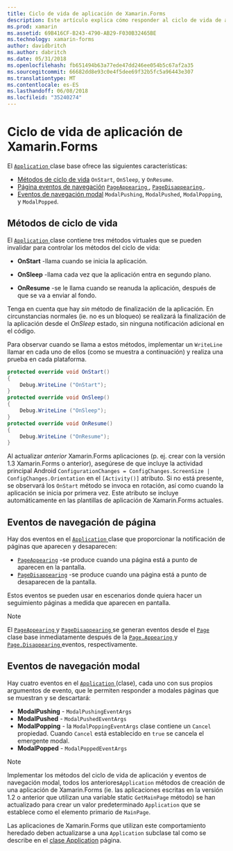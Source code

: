 ```yaml
---
title: Ciclo de vida de aplicación de Xamarin.Forms
description: Este artículo explica cómo responder al ciclo de vida de aplicación, incluidos los métodos de ciclo de vida, los eventos de navegación de página y eventos de navegación modal.
ms.prod: xamarin
ms.assetid: 69B416CF-B243-4790-AB29-F030B32465BE
ms.technology: xamarin-forms
author: davidbritch
ms.author: dabritch
ms.date: 05/31/2018
ms.openlocfilehash: fb651494b63a77ede47dd246ee054b5c67af2a35
ms.sourcegitcommit: 66682dd8e93c0e4f5dee69f32b5fc5a96443e307
ms.translationtype: MT
ms.contentlocale: es-ES
ms.lasthandoff: 06/08/2018
ms.locfileid: "35240274"
---
```

# <a name="xamarinforms-app-lifecycle"></a>Ciclo de vida de aplicación de Xamarin.Forms

El [ `Application` ](xref:Xamarin.Forms.Application) clase base ofrece las siguientes características:

* [Métodos de ciclo de vida](#Lifecycle_Methods) `OnStart`, `OnSleep`, y `OnResume`.
* [Página eventos de navegación](#page) [ `PageAppearing` ](xref:Xamarin.Forms.Application.PageAppearing), [ `PageDisappearing` ](xref:Xamarin.Forms.Application.PageDisappearing).
* [Eventos de navegación modal](#modal) `ModalPushing`, `ModalPushed`, `ModalPopping`, y `ModalPopped`.

<a name="Lifecycle_Methods" />

## <a name="lifecycle-methods"></a>Métodos de ciclo de vida

El [ `Application` ](xref:Xamarin.Forms.Application) clase contiene tres métodos virtuales que se pueden invalidar para controlar los métodos del ciclo de vida:

* **OnStart** -llama cuando se inicia la aplicación.

* **OnSleep** -llama cada vez que la aplicación entra en segundo plano.

* **OnResume** -se le llama cuando se reanuda la aplicación, después de que se va a enviar al fondo.

Tenga en cuenta que hay *sin* método de finalización de la aplicación.
En circunstancias normales (ie. no es un bloqueo) se realizará la finalización de la aplicación desde el *OnSleep* estado, sin ninguna notificación adicional en el código.

Para observar cuando se llama a estos métodos, implementar un `WriteLine` llamar en cada uno de ellos (como se muestra a continuación) y realiza una prueba en cada plataforma.

```csharp
protected override void OnStart()
{
    Debug.WriteLine ("OnStart");
}
protected override void OnSleep()
{
    Debug.WriteLine ("OnSleep");
}
protected override void OnResume()
{
    Debug.WriteLine ("OnResume");
}
```

Al actualizar *anterior* Xamarin.Forms aplicaciones (p. ej. crear con la versión 1.3 Xamarin.Forms o anterior), asegúrese de que incluye la actividad principal Android `ConfigurationChanges = ConfigChanges.ScreenSize | ConfigChanges.Orientation` en el `[Activity()]` atributo. Si no está presente, se observará los `OnStart` método se invoca en rotación, así como cuando la aplicación se inicia por primera vez. Este atributo se incluye automáticamente en las plantillas de aplicación de Xamarin.Forms actuales.

<a name="page" />

## <a name="page-navigation-events"></a>Eventos de navegación de página

Hay dos eventos en el [ `Application` ](xref:Xamarin.Forms.Application) clase que proporcionar la notificación de páginas que aparecen y desaparecen:

- [`PageAppearing`](xref:Xamarin.Forms.Application.PageAppearing) -se produce cuando una página está a punto de aparecen en la pantalla.
- [`PageDisappearing`](xref:Xamarin.Forms.Application.PageDisappearing) -se produce cuando una página está a punto de desaparecen de la pantalla.

Estos eventos se pueden usar en escenarios donde quiera hacer un seguimiento páginas a medida que aparecen en pantalla.

> [!NOTE]
> El [ `PageAppearing` ](xref:Xamarin.Forms.Application.PageAppearing) y [ `PageDisappearing` ](xref:Xamarin.Forms.Application.PageDisappearing) se generan eventos desde el [ `Page` ](xref:Xamarin.Forms.Page) clase base inmediatamente después de la [ `Page.Appearing` ](xref:Xamarin.Forms.Page.Appearing) y [ `Page.Disappearing` ](xref:Xamarin.Forms.Page.Disappearing) eventos, respectivamente.

<a name="modal" />

## <a name="modal-navigation-events"></a>Eventos de navegación modal

Hay cuatro eventos en el [ `Application` ](xref:Xamarin.Forms.Application) (clase), cada uno con sus propios argumentos de evento, que le permiten responder a modales páginas que se muestran y se descartará:

* **ModalPushing** - `ModalPushingEventArgs`
* **ModalPushed** - `ModalPushedEventArgs`
* **ModalPopping** - la `ModalPoppingEventArgs` clase contiene un `Cancel` propiedad. Cuando `Cancel` está establecido en `true` se cancela el emergente modal.
* **ModalPopped** - `ModalPoppedEventArgs`

> [!NOTE]
> Implementar los métodos del ciclo de vida de aplicación y eventos de navegación modal, todos los anteriores`Application` métodos de creación de una aplicación de Xamarin.Forms (ie. las aplicaciones escritas en la versión 1.2 o anterior que utilizan una variable static `GetMainPage` método) se han actualizado para crear un valor predeterminado `Application` que se establece como el elemento primario de `MainPage`.
>
> Las aplicaciones de Xamarin.Forms que utilizan este comportamiento heredado deben actualizarse a una `Application` subclase tal como se describe en el [clase Application](~/xamarin-forms/app-fundamentals/application-class.md) página.
